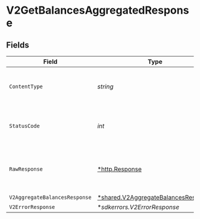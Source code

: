 # V2GetBalancesAggregatedResponse


## Fields

| Field                                                                                            | Type                                                                                             | Required                                                                                         | Description                                                                                      |
| ------------------------------------------------------------------------------------------------ | ------------------------------------------------------------------------------------------------ | ------------------------------------------------------------------------------------------------ | ------------------------------------------------------------------------------------------------ |
| `ContentType`                                                                                    | *string*                                                                                         | :heavy_check_mark:                                                                               | HTTP response content type for this operation                                                    |
| `StatusCode`                                                                                     | *int*                                                                                            | :heavy_check_mark:                                                                               | HTTP response status code for this operation                                                     |
| `RawResponse`                                                                                    | [*http.Response](https://pkg.go.dev/net/http#Response)                                           | :heavy_check_mark:                                                                               | Raw HTTP response; suitable for custom response parsing                                          |
| `V2AggregateBalancesResponse`                                                                    | [*shared.V2AggregateBalancesResponse](../../../pkg/models/shared/v2aggregatebalancesresponse.md) | :heavy_minus_sign:                                                                               | OK                                                                                               |
| `V2ErrorResponse`                                                                                | **sdkerrors.V2ErrorResponse*                                                                     | :heavy_minus_sign:                                                                               | Error                                                                                            |